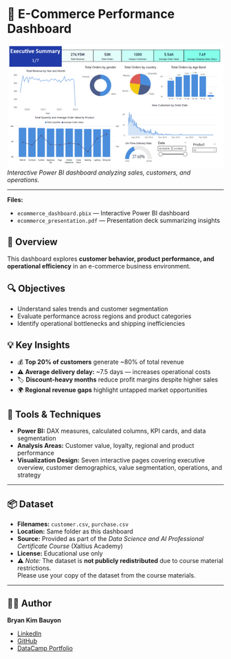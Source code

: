 # 🛒 E-Commerce Performance Dashboard

![Dashboard Preview](./ecommerce_dashboard_preview.PNG)  
*Interactive Power BI dashboard analyzing sales, customers, and operations.*

---

**Files:**
- `ecommerce_dashboard.pbix` — Interactive Power BI dashboard  
- `ecommerce_presentation.pdf` — Presentation deck summarizing insights  

## 📘 Overview
This dashboard explores **customer behavior, product performance, and operational efficiency** in an e-commerce business environment.

## 🔍 Objectives
- Understand sales trends and customer segmentation  
- Evaluate performance across regions and product categories  
- Identify operational bottlenecks and shipping inefficiencies  

## 💡 Key Insights
- 💰 **Top 20% of customers** generate ~80% of total revenue  
- ⚠️ **Average delivery delay:** ~7.5 days — increases operational costs  
- 🏷️ **Discount-heavy months** reduce profit margins despite higher sales  
- 🌍 **Regional revenue gaps** highlight untapped market opportunities  

## 🧠 Tools & Techniques
- **Power BI:** DAX measures, calculated columns, KPI cards, and data segmentation  
- **Analysis Areas:** Customer value, loyalty, regional and product performance  
- **Visualization Design:** Seven interactive pages covering executive overview, customer demographics, value segmentation, operations, and strategy  

---

## 📦 Dataset
- **Filenames:** `customer.csv`, `purchase.csv`  
- **Location:** Same folder as this dashboard  
- **Source:** Provided as part of the *Data Science and AI Professional Certificate Course* (Xaltius Academy)  
- **License:** Educational use only  
- ⚠️ *Note:* The dataset is **not publicly redistributed** due to course material restrictions.  
  Please use your copy of the dataset from the course materials.

---

## 🧑‍💻 Author
**Bryan Kim Bauyon**  
- [LinkedIn](https://www.linkedin.com/in/bryan-kim-bauyon/)  
- [GitHub](https://github.com/BryanBauyon)  
- [DataCamp Portfolio](https://www.datacamp.com/portfolio/bkmbauyon)





